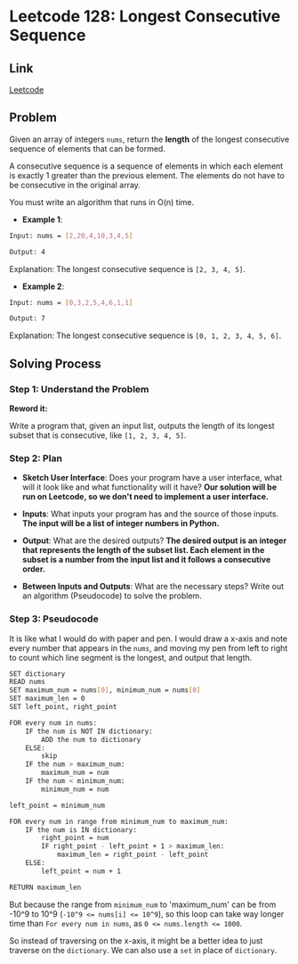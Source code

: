 # Leetcode 128: Longest Consecutive Sequence

## Link

[Leetcode](https://leetcode.com/problems/longest-consecutive-sequence/)

## Problem

Given an array of integers `nums`, return the **length** of the longest consecutive sequence of elements that can be formed.

A consecutive sequence is a sequence of elements in which each element is exactly 1 greater than the previous element. The elements do not have to be consecutive in the original array.

You must write an algorithm that runs in O(n) time.

- **Example 1**:

```Bash
Input: nums = [2,20,4,10,3,4,5]

Output: 4
```

Explanation: The longest consecutive sequence is `[2, 3, 4, 5]`.

- **Example 2**:

```Bash
Input: nums = [0,3,2,5,4,6,1,1]

Output: 7
```

Explanation: The longest consecutive sequence is `[0, 1, 2, 3, 4, 5, 6]`.

## Solving Process

### Step 1: Understand the Problem

**Reword it:** 

Write a program that, given an input list, outputs the length of its longest subset that is consecutive, like `[1, 2, 3, 4, 5]`.

### Step 2: Plan

- **Sketch User Interface**: Does your program have a user interface, what will it look like and what functionality will it have? **Our solution will be run on Leetcode, so we don't need to implement a user interface.**

- **Inputs**: What inputs your program has and the source of those inputs. **The input will be a list of integer numbers in Python.**

- **Output**: What are the desired outputs? **The desired output is an integer that represents the length of the subset list. Each element in the subset is a number from the input list and it follows a consecutive order.**



- **Between Inputs and Outputs**: What are the necessary steps? Write out an algorithm (Pseudocode) to solve the problem.


### Step 3: Pseudocode

It is like what I would do with paper and pen. I would draw a x-axis and note every number that appears in the `nums`, and moving my pen from left to right to count which line segment is the longest, and output that length.

```Bash
SET dictionary
READ nums
SET maximum_num = nums[0], minimum_num = nums[0]
SET maximum_len = 0
SET left_point, right_point

FOR every num in nums:
    IF the num is NOT IN dictionary:
        ADD the num to dictionary
    ELSE:
        skip
    IF the num > maximum_num:
        maximum_num = num
    IF the num < minimum_num:
        minimum_num = num

left_point = minimum_num

FOR every num in range from minimum_num to maximum_num:
    IF the num is IN dictionary:
        right_point = num
        IF right_point - left_point + 1 > maximum_len:
            maximum_len = right_point - left_point
    ELSE:
        left_point = num + 1

RETURN maximum_len 
```

But because the range from `minimum_num` to 'maximum_num' can be from -10^9 to 10^9 (`-10^9 <= nums[i] <= 10^9`), so this loop can take way longer time than `For every num in nums`, as `0 <= nums.length <= 1000`.

So instead of traversing on the x-axis, it might be a better idea to just traverse on the `dictionary`. We can also use a `set` in place of `dictionary`.